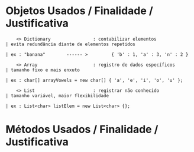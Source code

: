 # Objetos Usados / Finalidade / Justificativa

        <> Dictionary                : contabilizar elementos                | evita redundância diante de elementos repetidos
                                                                             | ex : "banana"        ------ >         { 'b' : 1, 'a' : 3, 'n' : 2 } 
                                                                            
        <> Array                     : registro de dados específicos         | tamanho fixo e mais enxuto 
                                                                             | ex : char[] arrayVowels = new char[] { 'a', 'e', 'i', 'o', 'u' };
                                                                             
        <> List                      : registrar não conhecido               | tamanho variável, maior flexibilidade
                                                                             | ex : List<char> listElem = new List<char> {};
# Métodos Usados / Finalidade / Justificativa
